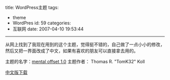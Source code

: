 title: WordPress主题
tags:
  - theme
  - WordPres
id: 59
categories:
  - 互联网
date: 2007-04-10 19:53:44
---

从网上找到了我现在用到的这个主题，觉得挺不错的，自己做了一点小小的修改，然后又把一界面改成了中文，如果有喜欢的朋友可以直接拿去用的。

主题的名字：[mental offset 1.0](http://blog.tomk32.de/themes/mental-offset)
主题作者： [](http://blog.tomk32.de)Thomas R. "TomK32" Koll

[中文版下载](http://cocobear.github.io/download/mental-offset_cn.tar)<a>

</a>